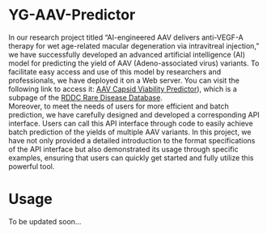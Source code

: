 # YG-AAV-Predictor

In our research project titled “AI-engineered AAV delivers anti-VEGF-A therapy for wet age-related macular degeneration via intravitreal injection,” we have successfully developed an advanced artificial intelligence (AI) model for predicting the yield of AAV (Adeno-associated virus) variants. To facilitate easy access and use of this model by researchers and professionals, we have deployed it on a Web server. You can visit the following link to access it: [AAV Capsid Viability Predictor](https://rddc.tsinghua-gd.org/tool/aav_viability)), which is a subpage of the [RDDC Rare Disease Database](https://rddc.tsinghua-gd.org/).<br>
Moreover, to meet the needs of users for more efficient and batch prediction, we have carefully designed and developed a corresponding API interface. Users can call this API interface through code to easily achieve batch prediction of the yields of multiple AAV variants. In this project, we have not only provided a detailed introduction to the format specifications of the API interface but also demonstrated its usage through specific examples, ensuring that users can quickly get started and fully utilize this powerful tool.

# Usage
To be updated soon...
